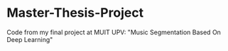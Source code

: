 # Master-Thesis-Project
Code from my final project at MUIT UPV: "Music Segmentation Based On Deep Learning"
